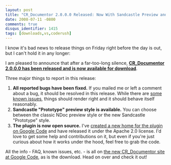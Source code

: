 ```yaml
---
layout: post
title: "CR_Documentor 2.0.0.0 Released: Now With Sandcastle Preview and Open Source Goodness"
date: 2008-07-11 -0800
comments: true
disqus_identifier: 1415
tags: [downloads,vs,coderush]
---
```

I know it's bad news to release things on Friday right before the day is
out, but I can't hold it in any longer:

I am pleased to announce that after a far-too-long silence,
[**CR_Documentor 2.0.0.0 has been released and is now available for
download**](http://code.google.com/p/cr-documentor/).

Three major things to report in this release:

1. **All reported bugs have been fixed.** If you mailed me or left a
    comment about a bug, it should be resolved in this release. While
    there are [some known
    issues](http://code.google.com/p/cr-documentor/wiki/KnownIssues),
    things should render right and it should behave itself reasonably.
2. **Sandcastle "Prototype" preview style is available.** You can
    choose between the classic NDoc preview style or the new Sandcastle
    "Prototype" style.
3. **The plugin is now open source.** I've [created a new home for the
    plugin on Google Code](http://code.google.com/p/cr-documentor/) and
    have released it under the Apache 2.0 license. I'd love to get some
    help and contributions on it, but even if you're just curious about
    how it works under the hood, feel free to grab the code.

All the info - FAQ, known issues, etc. - is all on [the new
CR_Documentor site at Google
Code](http://code.google.com/p/cr-documentor/), as is the download. Head
on over and check it out!
